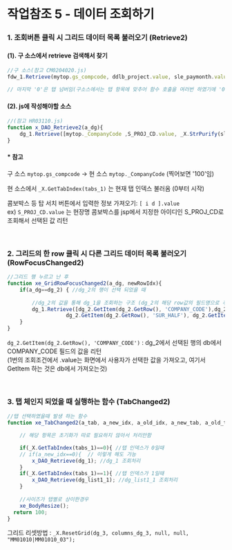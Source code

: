 # 작업참조 5 - 데이터 조회하기  

### 1. 조회버튼 클릭 시 그리드 데이터 목록 불러오기 (Retrieve2)  

#### (1). 구 소스에서 retrieve  검색해서 찾기  

```js
//구 소스(참고 CM0204020.js)
fdw_1.Retrieve(mytop.gs_compcode, ddlb_project.value, sle_paymonth.value,'0');

// 마지막 '0'은 탭 넘버임(구소스에서는 탭 항목에 맞추어 함수 호출을 여러번 하였기에 '0','1','2'이런식으로 삽입되어있었음
```  

#### (2). js에 작성해야할 소스  
```js
//(참고 HR03110.js)
function x_DAO_Retrieve2(a_dg){
	dg_1.Retrieve([mytop._CompanyCode ,S_PROJ_CD.value, _X.StrPurify(sle_basicmonth.value), _X.GetTabIndex(tabs_1)]);
}
```

####  * 참고
구 소스 `mytop.gs_compcode` -> 현 소스 `mytop._CompanyCode`  (찍어보면 '100'임)  

현 소스에서 `_X.GetTabIndex(tabs_1)` 는 현재 탭 인덱스 불러옴 (0부터 시작)

콤보박스 등 탑 서치 버튼에서 입력한 정보 가져오기: `[ i d ].value`   
  ex) `S_PROJ_CD.value` 는 현장명 콤보박스를 jsp에서 지정한 아이디인 S_PROJ_CD로 조회해서 선택된 값 리턴

<br>  

### 2. 그리드의 한 row 클릭 시 다른 그리드 데이터 목록 불러오기 (RowFocusChanged2)   

```js
//그리드 행 누르고 난 후
function xe_GridRowFocusChanged2(a_dg, newRowIdx){
	if(a_dg==dg_2) { //dg_2의 행이 선택 되었을 때
	
		//dg_2의 값을 통해 dg_1을 조회하는 구조 (dg_2의 해당 row값의 필드명으로 추출)
		dg_1.Retrieve([dg_2.GetItem(dg_2.GetRow(), 'COMPANY_CODE'),dg_2.GetItem(dg_2.GetRow(), 'SUR_YYYY'),
				   dg_2.GetItem(dg_2.GetRow(), 'SUR_HALF'), dg_2.GetItem(dg_2.GetRow(), 'SUR_PROJ_CODE')]);				   			
	}
}
```  
`dg_2.GetItem(dg_2.GetRow(), 'COMPANY_CODE')` : dg_2에서 선택된 행의 db에서 COMPANY_CODE 필드의 값을 리턴  
(1번의 조회조건에서 .value는 화면에서 사용자가 선택한 값을 가져오고, 여기서 GetItem 하는 것은 db에서 가져오는것)

<br>  

### 3. 탭 체인지 되었을 때 실행하는 함수 (TabChanged2)  
```js
//탭 선택하였을때 발생 하는 함수
function xe_TabChanged2(a_tab, a_new_idx, a_old_idx, a_new_tab, a_old_tab){

	// 해당 항목은 초기화가 따로 필요하지 않아서 처리안함

	if(_X.GetTabIndex(tabs_1)==0){ //탭 인덱스가 0일때
	// if(a_new_idx==0){  // 이렇게 해도 가능
		x_DAO_Retrieve(dg_1); //dg_1 조회처리
	}
	if(_X.GetTabIndex(tabs_1)==1){ //탭 인덱스가 1일때
		x_DAO_Retrieve(dg_list1_1); //dg_list1_1 조회처리
	}
	
	//사이즈가 탭별로 상이한경우
	xe_BodyResize();
  return 100;
}

```  

그리드 리셋방법 : `_X.ResetGrid(dg_3, columns_dg_3, null, null, "MM01010|MM01010_03");`

